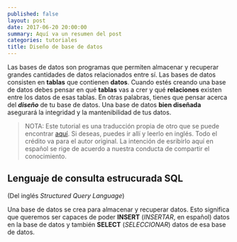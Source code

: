 ```yaml
---
published: false
layout: post
date: 2017-06-20 20:00:00
summary: Aquí va un resumen del post
categories: tutoriales
title: Diseño de base de datos
---
```

Las bases de datos son programas que permiten almacenar y recuperar grandes cantidades de datos relacionados entre sí. Las bases de datos consisten en **tablas** que contienen **datos**. Cuando estés creando una base de datos debes pensar en qué **tablas** vas a crer y qué **relaciones** existen entre los datos de esas tablas. En otras palabras, tienes que pensar acerca del ***diseño*** de tu base de datos. Una base de datos **bien diseñada** asegurará la integridad y la mantenibilidad de tus datos.

> NOTA: Este tutorial es una traducción propia de otro que se puede encontrar [aquí](http://en.tekstenuitleg.net/articles/software/database-design-tutorial/intro.html). Si deseas, puedes ir allí y leerlo en inglés. Todo el crédito va para el autor original. La intención de esribirlo aquí en español se rige de acuerdo a nuestra conducta de compartir el conocimiento.

## Lenguaje de consulta estrucurada SQL
(Del inglés *Structured Query Language*)

Una base de datos se crea para almacenar y recuperar datos. Esto significa que queremos ser capaces de poder **INSERT** (*INSERTAR*, en español) datos en la base de datos y también **SELECT** (*SELECCIONAR*) datos de esa base de datos.


